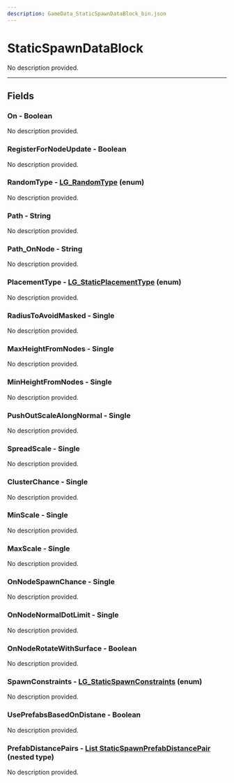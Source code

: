 ```yaml
---
description: GameData_StaticSpawnDataBlock_bin.json
---
```


# StaticSpawnDataBlock

No description provided.

***

## Fields

### On - Boolean

No description provided.

### RegisterForNodeUpdate - Boolean

No description provided.

### RandomType - [LG_RandomType](../../enum-types.md#lg_randomtype) (enum)

No description provided.

### Path - String

No description provided.

### Path_OnNode - String

No description provided.

### PlacementType - [LG_StaticPlacementType](../../enum-types.md#lg_staticplacementtype) (enum)

No description provided.

### RadiusToAvoidMasked - Single

No description provided.

### MaxHeightFromNodes - Single

No description provided.

### MinHeightFromNodes - Single

No description provided.

### PushOutScaleAlongNormal - Single

No description provided.

### SpreadScale - Single

No description provided.

### ClusterChance - Single

No description provided.

### MinScale - Single

No description provided.

### MaxScale - Single

No description provided.

### OnNodeSpawnChance - Single

No description provided.

### OnNodeNormalDotLimit - Single

No description provided.

### OnNodeRotateWithSurface - Boolean

No description provided.

### SpawnConstraints - [LG_StaticSpawnConstraints](../../enum-types.md#lg_staticspawnconstraints) (enum)

No description provided.

### UsePrefabsBasedOnDistane - Boolean

No description provided.

### PrefabDistancePairs - [List StaticSpawnPrefabDistancePair](../../nested-types/staticspawnprefabdistancepair.md) (nested type)

No description provided.
